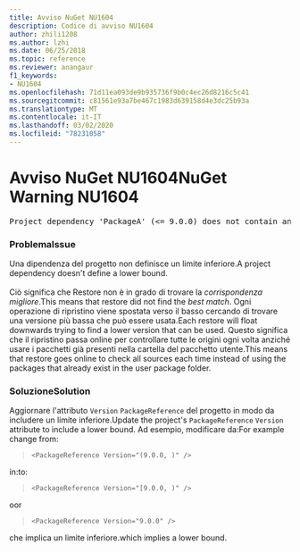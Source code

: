 ```yaml
---
title: Avviso NuGet NU1604
description: Codice di avviso NU1604
author: zhili1208
ms.author: lzhi
ms.date: 06/25/2018
ms.topic: reference
ms.reviewer: anangaur
f1_keywords:
- NU1604
ms.openlocfilehash: 71d11ea093de9b935736f9b0c4ec26d8216c5c41
ms.sourcegitcommit: c81561e93a7be467c1983d639158d4e3dc25b93a
ms.translationtype: MT
ms.contentlocale: it-IT
ms.lasthandoff: 03/02/2020
ms.locfileid: "78231058"
---
```

# <a name="nuget-warning-nu1604"></a><span data-ttu-id="c2c23-103">Avviso NuGet NU1604</span><span class="sxs-lookup"><span data-stu-id="c2c23-103">NuGet Warning NU1604</span></span>

<pre>Project dependency 'PackageA' (&lt;= 9.0.0) does not contain an inclusive lower bound. Include a lower bound in the dependency version to ensure consistent restore results.</pre>

### <a name="issue"></a><span data-ttu-id="c2c23-104">Problema</span><span class="sxs-lookup"><span data-stu-id="c2c23-104">Issue</span></span>
<span data-ttu-id="c2c23-105">Una dipendenza del progetto non definisce un limite inferiore.</span><span class="sxs-lookup"><span data-stu-id="c2c23-105">A project dependency doesn't define a lower bound.</span></span><br/><br/><span data-ttu-id="c2c23-106">Ciò significa che Restore non è in grado di trovare la *corrispondenza migliore*.</span><span class="sxs-lookup"><span data-stu-id="c2c23-106">This means that restore did not find the *best match*.</span></span> <span data-ttu-id="c2c23-107">Ogni operazione di ripristino viene spostata verso il basso cercando di trovare una versione più bassa che può essere usata.</span><span class="sxs-lookup"><span data-stu-id="c2c23-107">Each restore will float downwards trying to find a lower version that can be used.</span></span> <span data-ttu-id="c2c23-108">Questo significa che il ripristino passa online per controllare tutte le origini ogni volta anziché usare i pacchetti già presenti nella cartella del pacchetto utente.</span><span class="sxs-lookup"><span data-stu-id="c2c23-108">This means that restore goes online to check all sources each time instead of using the packages that already exist in the user package folder.</span></span>

### <a name="solution"></a><span data-ttu-id="c2c23-109">Soluzione</span><span class="sxs-lookup"><span data-stu-id="c2c23-109">Solution</span></span>
<span data-ttu-id="c2c23-110">Aggiornare l'attributo `Version` `PackageReference` del progetto in modo da includere un limite inferiore.</span><span class="sxs-lookup"><span data-stu-id="c2c23-110">Update the project's `PackageReference` `Version` attribute to include a lower bound.</span></span>
<span data-ttu-id="c2c23-111">Ad esempio, modificare da:</span><span class="sxs-lookup"><span data-stu-id="c2c23-111">For example change from:</span></span>

> `<PackageReference Version="(9.0.0, )" />`

<span data-ttu-id="c2c23-112">in:</span><span class="sxs-lookup"><span data-stu-id="c2c23-112">to:</span></span>

> `<PackageReference Version="[9.0.0, )" />`

<span data-ttu-id="c2c23-113">o</span><span class="sxs-lookup"><span data-stu-id="c2c23-113">or</span></span>

> `<PackageReference Version="9.0.0" />`

<span data-ttu-id="c2c23-114">che implica un limite inferiore.</span><span class="sxs-lookup"><span data-stu-id="c2c23-114">which implies a lower bound.</span></span>
